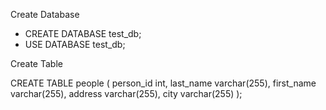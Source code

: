 



Create Database

- CREATE DATABASE test_db;
- USE DATABASE test_db;

Create Table

CREATE TABLE people (
    person_id int,
    last_name varchar(255),
    first_name varchar(255),
    address varchar(255),
    city varchar(255)
);